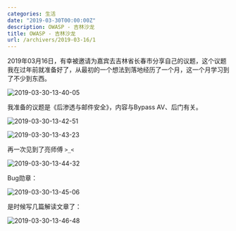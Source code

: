 ```yaml
---
categories: 生活
date: "2019-03-30T00:00:00Z"
description: OWASP - 吉林沙龙
title: OWASP - 吉林沙龙
url: /archivers/2019-03-16/1
---
```


2019年03月16日，有幸被邀请为嘉宾去吉林省长春市分享自己的议题，这个议题我在过年前就准备好了，从最初的一个想法到落地经历了一个月，这一个月学习到了不少到东西。

![2019-03-30-13-40-05](https://rvn0xsy.oss-cn-shanghai.aliyuncs.com/d4265444cc7fc4c87554ee0d220857a5.png)

我准备的议题是《后渗透与邮件安全》，内容与Bypass AV、后门有关。


![2019-03-30-13-42-51](https://rvn0xsy.oss-cn-shanghai.aliyuncs.com/4eb63e087c4e1a12fcacd96a71da1109.png)


![2019-03-30-13-43-23](https://rvn0xsy.oss-cn-shanghai.aliyuncs.com/1846a2f40ac12f829f1c131be1301082.png)

再一次见到了亮师傅 `>_<`

![2019-03-30-13-44-32](https://rvn0xsy.oss-cn-shanghai.aliyuncs.com/60494dc47ace9c97be58481a954abb9f.png)

Bug勋章：

![2019-03-30-13-45-06](https://rvn0xsy.oss-cn-shanghai.aliyuncs.com/a92a791e98c28d17505b3d97894c960d.png)


是时候写几篇解读文章了：

![2019-03-30-13-46-48](https://rvn0xsy.oss-cn-shanghai.aliyuncs.com/bafedf9ed7c157a244bcfbe6e7e8bf12.png)



